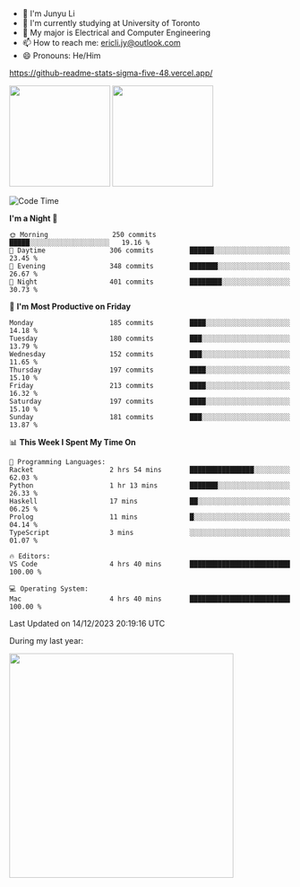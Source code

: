 ### 
- 👨 I'm Junyu Li
- 📖 I'm currently studying at University of Toronto
- 🌱 My major is Electrical and Computer Engineering
- 📫 How to reach me: ericli.jy@outlook.com
- 😄 Pronouns: He/Him

https://github-readme-stats-sigma-five-48.vercel.app/
<p align="left">  
  <img height="180em" src="https://github-readme-stats-sigma-five-48.vercel.app/api?username=ericjyli&theme=tokyonight&show_icons=true&count_private=true&include_orgs=true" />
  <img height="180em" src="https://github-readme-stats-sigma-five-48.vercel.app/api/top-langs/?username=ericjyli&theme=tokyonight&count_private=true&include_orgs=true&include_orgs=true&layout=compact" />
</p>

<!--START_SECTION:waka-->
![Code Time](http://img.shields.io/badge/Code%20Time-370%20hrs%2034%20mins-blue)

**I'm a Night 🦉** 

```text
🌞 Morning                250 commits         █████░░░░░░░░░░░░░░░░░░░░   19.16 % 
🌆 Daytime                306 commits         ██████░░░░░░░░░░░░░░░░░░░   23.45 % 
🌃 Evening                348 commits         ███████░░░░░░░░░░░░░░░░░░   26.67 % 
🌙 Night                  401 commits         ████████░░░░░░░░░░░░░░░░░   30.73 % 
```
📅 **I'm Most Productive on Friday** 

```text
Monday                   185 commits         ████░░░░░░░░░░░░░░░░░░░░░   14.18 % 
Tuesday                  180 commits         ███░░░░░░░░░░░░░░░░░░░░░░   13.79 % 
Wednesday                152 commits         ███░░░░░░░░░░░░░░░░░░░░░░   11.65 % 
Thursday                 197 commits         ████░░░░░░░░░░░░░░░░░░░░░   15.10 % 
Friday                   213 commits         ████░░░░░░░░░░░░░░░░░░░░░   16.32 % 
Saturday                 197 commits         ████░░░░░░░░░░░░░░░░░░░░░   15.10 % 
Sunday                   181 commits         ███░░░░░░░░░░░░░░░░░░░░░░   13.87 % 
```


📊 **This Week I Spent My Time On** 

```text
💬 Programming Languages: 
Racket                   2 hrs 54 mins       ████████████████░░░░░░░░░   62.03 % 
Python                   1 hr 13 mins        ███████░░░░░░░░░░░░░░░░░░   26.33 % 
Haskell                  17 mins             ██░░░░░░░░░░░░░░░░░░░░░░░   06.25 % 
Prolog                   11 mins             █░░░░░░░░░░░░░░░░░░░░░░░░   04.14 % 
TypeScript               3 mins              ░░░░░░░░░░░░░░░░░░░░░░░░░   01.07 % 

🔥 Editors: 
VS Code                  4 hrs 40 mins       █████████████████████████   100.00 % 

💻 Operating System: 
Mac                      4 hrs 40 mins       █████████████████████████   100.00 % 
```


 Last Updated on 14/12/2023 20:19:16 UTC
<!--END_SECTION:waka-->

<p> During my last year: </p>
<img height="400em" src="https://github-readme-stats-git-master-ericjyli.vercel.app/api/wakatime?username=ericjyli&layout=compact&theme=tokyonight" />

<!--
Here are some ideas to get you started:

- 🔭 I’m currently working on ...
- 🌱 I’m currently learning ...
- 👯 I’m looking to collaborate on ...
- 🤔 I’m looking for help with ...
- 💬 Ask me about ...
- 📫 How to reach me: ...
- 😄 Pronouns: ...
- ⚡ Fun fact: ...
-->
